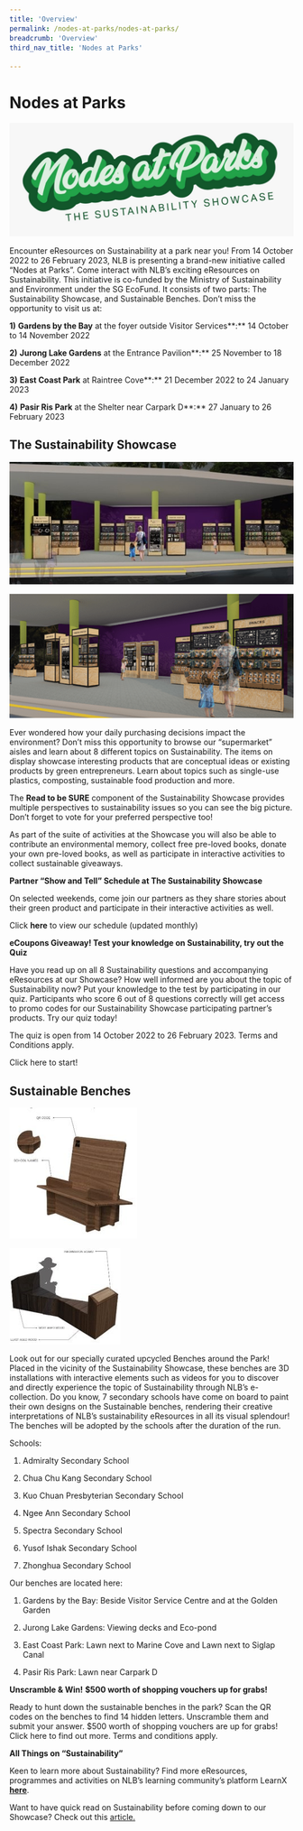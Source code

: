 ```yaml
---
title: 'Overview'
permalink: /nodes-at-parks/nodes-at-parks/
breadcrumb: 'Overview'
third_nav_title: 'Nodes at Parks'

---
```


<h1>Nodes at Parks</h1>


![](../images/nodes-at-parks-01-min.png)



Encounter eResources on Sustainability at a park near you! From 14 October 2022 to 26 February 2023, NLB is presenting a brand-new initiative called “Nodes at Parks”. Come interact with NLB’s exciting eResources on Sustainability. This initiative is co-funded by the Ministry of Sustainability and Environment under the SG EcoFund. It consists of two parts: The Sustainability Showcase, and Sustainable Benches. Don’t miss the opportunity to visit us at:

**1)**   **Gardens by the Bay** at the foyer outside Visitor Services**:** 14 October to 14 November 2022

**2)**   **Jurong Lake Gardens** at the Entrance Pavilion**:** 25 November to 18 December 2022

**3)**   **East Coast Park** at Raintree Cove**:** 21 December 2022 to 24 January 2023

**4)**   **Pasir Ris Park** at the Shelter near Carpark D**:** 27 January to 26 February 2023



<h2>The Sustainability Showcase</h2>


![](../images/nodes-at-parks-02-min.jpg)

![](../images/nodes-at-parks-03-min.png)

Ever wondered how your daily purchasing decisions impact the environment? Don’t miss this opportunity to browse our “supermarket” aisles and learn about 8 different topics on Sustainability. The items on display showcase interesting products that are conceptual ideas or existing products by green entrepreneurs. Learn about topics such as single-use plastics, composting, sustainable food production and more. 

The **Read to be SURE** component of the Sustainability Showcase provides multiple perspectives to sustainability issues so you can see the big picture. Don’t forget to vote for your preferred perspective too! 

As part of the suite of activities at the Showcase you will also be able to contribute an environmental memory, collect free pre-loved books, donate your own pre-loved books, as well as participate in interactive activities to collect sustainable giveaways. 

**Partner “Show and Tell” Schedule at The Sustainability Showcase**

On selected weekends, come join our partners as they share stories about their green product and participate in their interactive activities as well. 

Click **here** to view our schedule (updated monthly) 

**eCoupons Giveaway! Test your knowledge on Sustainability, try out the Quiz**

Have you read up on all 8 Sustainability questions and accompanying eResources at our Showcase? How well informed are you about the topic of Sustainability now? Put your knowledge to the test by participating in our quiz. Participants who score 6 out of 8 questions correctly will get access to promo codes for our Sustainability Showcase participating partner’s products. Try our quiz today! 

The quiz is open from 14 October 2022 to 26 February 2023. Terms and Conditions apply.

Click here to start! 

<h2> Sustainable Benches</h2>


![](../images/nodes-at-parks-04-min.jpg)

![](../images/nodes-at-parks-05-min.jpg)

Look out for our specially curated upcycled Benches around the Park! Placed in the vicinity of the Sustainability Showcase, these benches are 3D installations with interactive elements such as videos for you to discover and directly experience the topic of Sustainability through NLB’s e-collection. Do you know, 7 secondary schools have come on board to paint their own designs on the Sustainable benches, rendering their creative interpretations of NLB’s sustainability eResources in all its visual splendour! The benches will be adopted by the schools after the duration of the run.

 

Schools:

1. Admiralty Secondary School

2. Chua Chu Kang Secondary School

3. Kuo Chuan Presbyterian Secondary School

4. Ngee Ann Secondary School

5. Spectra Secondary School

6. Yusof Ishak Secondary School

7. Zhonghua Secondary School

 

Our benches are located here:

1. Gardens by the Bay: Beside Visitor Service Centre and at the Golden Garden

2. Jurong Lake Gardens: Viewing decks and Eco-pond

3. East Coast Park: Lawn next to Marine Cove and Lawn next to Siglap Canal

4. Pasir Ris Park: Lawn near Carpark D

 

**Unscramble & Win!** **$500 worth of shopping vouchers up for grabs!**

Ready to hunt down the sustainable benches in the park? Scan the QR codes on the benches to find 14 hidden letters. Unscramble them and submit your answer. $500 worth of shopping vouchers are up for grabs! Click here to find out more. Terms and conditions apply.  

 

**All Things on “Sustainability”**

Keen to learn more about Sustainability? Find more eResources, programmes and activities on NLB’s learning community’s platform LearnX **[here](https://learning.nlb.gov.sg/sustainability/overview)**.

Want to have quick read on Sustainability before coming down to our Showcase? Check out this [article.](https://medium.com/the-national-library-blog/climate-change-in-singapore-813f4ddd62a0) 